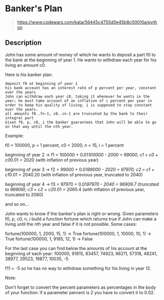 # Banker's Plan

> https://www.codewars.com/kata/56445c4755d0e45b8c00010a/python

## Description

John has some amount of money of which he wants to deposit a part f0 to the bank at the beginning of year 1. He wants to withdraw each year for his living an amount c0.

Here is his banker plan:

    deposit f0 at beginning of year 1
    his bank account has an interest rate of p percent per year, constant over the years
    John can withdraw each year c0, taking it whenever he wants in the year; he must take account of an inflation of i percent per year in order to keep his quality of living. i is supposed to stay constant over the years.
    all amounts f0..fn-1, c0..cn-1 are truncated by the bank to their integral part
    Given f0, p, c0, i the banker guarantees that John will be able to go on that way until the nth year.

Example:

f0 = 100000, p = 1 percent, c0 = 2000, n = 15, i = 1 percent

beginning of year 2 -> f1 = 100000 + 0.01*100000 - 2000 = 99000;  c1 = c0 + c0*0.01 = 2020 (with inflation of previous year)

beginning of year 3 -> f2 =  99000 + 0.01*99000 - 2020  = 97970;  c2 = c1 + c1*0.01 = 2040.20 
(with inflation of previous year, truncated to 2040)

beginning of year 4 -> f3 =  97970 + 0.01*97970 - 2040  = 96909.7 (truncated to 96909); 
c3 = c2 + c2*0.01 = 2060.4 (with inflation of previous year, truncated to 2060)

and so on...

John wants to know if the banker's plan is right or wrong. Given parameters f0, p, c0, n, i build a function fortune which returns true if John can make a living until the nth year and false if it is not possible.
Some cases:

fortune(100000, 1, 2000, 15, 1) -> True
fortune(100000, 1, 10000, 10, 1) -> True
fortune(100000, 1, 9185, 12, 1) -> False

For the last case you can find below the amounts of his account at the beginning of each year:
100000, 91815, 83457, 74923, 66211, 57318, 48241, 38977, 29523, 19877, 10035, -5

f11 = -5 so he has no way to withdraw something for his living in year 12.

Note:

Don't forget to convert the percent parameters as percentages in the body of your function: if a parameter percent is 2 you have to convert it to 0.02.

